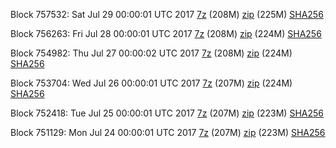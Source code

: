 Block 757532: Sat Jul 29 00:00:01 UTC 2017 [7z](https://transfer.sh/GwQXq/bootstrap.dat.20170729.7z) (208M) [zip](https://transfer.sh/yNhPD/bootstrap.dat.20170729.zip) (225M) [SHA256](https://transfer.sh/NnIC/sha256.txt)

Block 756263: Fri Jul 28 00:00:01 UTC 2017 [7z](https://transfer.sh/JEZXc/bootstrap.dat.20170728.7z) (208M) [zip](https://transfer.sh/S8yLE/bootstrap.dat.20170728.zip) (224M) [SHA256](https://transfer.sh/mOSAe/sha256.txt)

Block 754982: Thu Jul 27 00:00:02 UTC 2017 [7z](https://transfer.sh/Ju2Pe/bootstrap.dat.20170727.7z) (208M) [zip](https://transfer.sh/wAIlJ/bootstrap.dat.20170727.zip) (224M) [SHA256](https://transfer.sh/si2A6/sha256.txt)

Block 753704: Wed Jul 26 00:00:01 UTC 2017 [7z](https://transfer.sh/13NE3c/bootstrap.dat.20170726.7z) (207M) [zip](https://transfer.sh/yHgAl/bootstrap.dat.20170726.zip) (224M) [SHA256](https://transfer.sh/LdVlL/sha256.txt)

Block 752418: Tue Jul 25 00:00:01 UTC 2017 [7z](https://transfer.sh/4KZ3J/bootstrap.dat.20170725.7z) (207M) [zip](https://transfer.sh/bvXAa/bootstrap.dat.20170725.zip) (223M) [SHA256](https://transfer.sh/DIhiU/sha256.txt)

Block 751129: Mon Jul 24 00:00:01 UTC 2017 [7z](https://transfer.sh/Ji8ha/bootstrap.dat.20170724.7z) (207M) [zip](https://transfer.sh/x71Qv/bootstrap.dat.20170724.zip) (223M) [SHA256](https://transfer.sh/OpXRk/sha256.txt)
